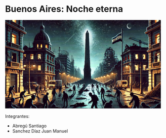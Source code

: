 # Buenos Aires: Noche eterna

<img src="bsas-noche-eterna.webp" />

Integrantes:
- Abregú Santiago
- Sanchez Díaz Juan Manuel
